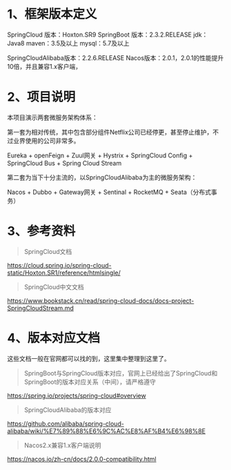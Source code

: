 # 1、框架版本定义

SpringCloud 版本：Hoxton.SR9
SpringBoot 版本：2.3.2.RELEASE
jdk：Java8
maven：3.5及以上
mysql：5.7及以上

SpringCloudAlibaba版本：2.2.6.RELEASE
Nacos版本：2.0.1，2.0.1的性能提升10倍，并且兼容1.x客户端，



# 2、项目说明

本项目演示两套微服务架构体系：

第一套为相对传统，其中包含部分组件Netflix公司已经停更，甚至停止维护，不过业界使用的公司非常多。

Eureka + openFeign + Zuul网关 + Hystrix + SpringCloud Config + SpringCloud Bus + Spring Cloud Stream



第二套为当下十分主流的，以SpringCloudAlibaba为主的微服务架构：

Nacos + Dubbo + Gateway网关 + Sentinal + RocketMQ + Seata（分布式事务）



# 3、参考资料

> SpringCloud文档

https://cloud.spring.io/spring-cloud-static/Hoxton.SR1/reference/htmlsingle/

> SpringCloud中文文档

https://www.bookstack.cn/read/spring-cloud-docs/docs-project-SpringCloudStream.md

# 4、版本对应文档

这些文档一般在官网都可以找的到，这里集中整理到这里了。

> SpringBoot与SpringCloud版本对应，官网上已经给出了SpringCloud和SpringBoot的版本对应关系（中间），请严格遵守

https://spring.io/projects/spring-cloud#overview

> SpringCloudAlibaba的版本对应

https://github.com/alibaba/spring-cloud-alibaba/wiki/%E7%89%88%E6%9C%AC%E8%AF%B4%E6%98%8E

> Nacos2.x兼容1.x客户端说明

https://nacos.io/zh-cn/docs/2.0.0-compatibility.html